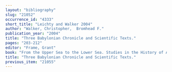 ```yaml
---
layout: "bibliography"
slug: "21052"
occurrence_id: "4333"
short_title: "Leichty and Walker 2004"
author: "Walker, Christopher,  Bromhead F."
publication_year: "2004"
title: "Three Babylonian Chronicle and Scientific Texts."
pages: "203-212"
editor: "Frame, Grant"
book: "From the Upper Sea to the Lower Sea. Studies in the History of Assyria and Babylonia in Honour of A. K. Grayson (Leiden)"
title: "Three Babylonian Chronicle and Scientific Texts."
previous_item: "21055"
---
```

